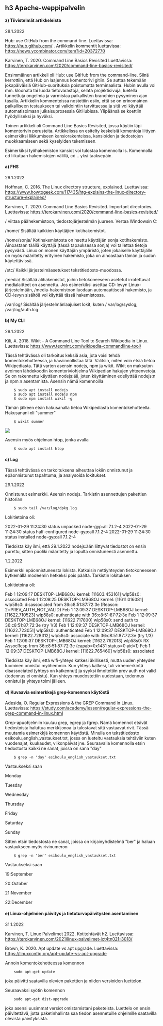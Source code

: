 ## h3 Apache-weppipalvelin

#### z) Tiivistelmät artikkeleista
28.1.2022

Hub: use GitHub from the command-line. Luettavissa: https://hub.github.com/ . Artikkelin kommentit luettavissa: https://news.ycombinator.com/item?id=20372770

Karvinen, T. 2020. Command Line Basics Revisited Luettavissa: https://terokarvinen.com/2020/command-line-basics-revisited/

Ensimmäinen artikkeli oli Hub: use GitHub from the command-line. Siinä kerrottiin, että
Hub on laajennus komentorivi gitiin. Se auttaa tekemään jokapäiväisiä GitHub-suorituksia poistumatta terminaalista. Hubin avulla voi mm. kloonata tai luoda tietovarastoja, selata projektisivuja, luetella tunnettuja ongelmia ja varmistaa paikallisten branchien pysyminen ajan tasalla. Artikkelin kommenteissa nostettiin esiin, että se on erinomainen paikalliseen testaukseen tai validointiin tarvittaessa ja sitä voi käyttää automatisoimaan julkaisuprosessia GitHubissa. Ylipäänsä se koettiin hyödylliseksi ja hyväksi.

Toinen artikkeli oli Command Line Basics Revisited, jossa käytiin läpi komentorivin perusteita. Artikkelissa on esitelty keskeisiä komentoja liittyen esimerkiksi liikkumiseen kansiorakenteissa, kansioiden ja tiedostojen muokkaamiseen sekä kyselyiden tekemiseen.

Esimerkiksi työhakemiston kansiot voi tulostaa komennolla ls. Komennolla cd liikutaan hakemistojen välillä, cd .. yksi taaksepäin. 

#### a) FHS

29.1.2022

Hoffman, C. 2016. The Linux directory structure, explained. Luettavissa: https://www.howtogeek.com/117435/htg-explains-the-linux-directory-structure-explained/

Karvinen, T. 2020. Command Line Basics Revisited. Important directories. Luettavissa: https://terokarvinen.com/2020/command-line-basics-revisited/

/  viittaa päähekemistoon, tiedostojärjestelmän juureen. Vertaa Windowsin C:   

/home/  Sisältää kaikkien käyttäjien kotihakemistot. 

/home/sonja/   Kotihakemistosta on haettu käyttäjän sonja kotihakemisto. Ainoastaan täällä käyttäjä (tässä tapauksessa sonja) voi tallettaa tietoja pysyvästi. Linux on monen käyttäjän ympäristö, joten jokaiselle käyttäjälle on myös määritetty erityinen hakemisto, joka on ainoastaan tämän ja sudon käytettävissä.

/etc/   Kaikki järjestelmäasetukset tekstitiedosto-muodossa. 

/media/   Sisältää alihakemistot, joihin tietokoneeseen asetetut irrotettavat medialaitteet on asennettu. Jos esimerkiksi asettaa CD-levyn Linux-järjestelmään, /media-hakemistoon luodaan automaattisesti hakemisto, ja CD-levyn sisältöä voi käyttää tässä hakemistossa.

/var/log/   Sisältää järjestelmänlaajuiset lokit, kuten / var/log/syslog, /var/log/auth.log


#### b) My CLI

29.1.2022

Kili, A. 2018. Wikit – A Command Line Tool to Search Wikipedia in Linux. Luettavissa: https://www.tecmint.com/wikipedia-commandline-tool/

Tässä tehtävässä oli tarkoitus keksiä asia, jota voisi tehdä komentokehotteessa, ja havainnollistaa tätä. Valitsin, miten voin etsiä tietoa Wikipediasta. Tätä varten asensin nodejs, npm ja wikit. Wikit on maksuton avoimen lähdekoodin komentoriviohjelma Wikipedian hakujen yhteenvetoja. Se on rakennettu käyttäen nodejs:ää, joten käyttäminen edellyttää nodejs:n ja npm:n asentamista. Asensin nämä komennoilla

        $ sudo apt install nodejs
        $ sudo apt install nodejs npm
        $ sudo npm install wikit -g

Tämän jälkeen etsin hakusanalla tietoa Wikipediasta komentokehotteella. Hakusanani oli "summer"

        $ wikit summer

![](images/h2/wikit_summer.png)

Asensin myös ohjelman htop, jonka avulla 

        $ sudo apt install htop
        
        
        
        
        
        
        
        
        
        
        
        
        

#### c) Log
Tässä tehtävässä on tarkoituksena aiheuttaa lokiin onnistunut ja epäonnistunut tapahtuma, ja analysoida lokitukset.

29.1.2022

Onnistunut esimerkki.
Asensin nodejs. Tarkistin asennettujen pakettien historian

        $ sudo tail /var/log/dpkg.log

Lokitietoina oli: 

2022-01-29 11:24:30 status unpacked node-gyp:all 7.1.2-4
2022-01-29 11:24:30 status half-configured node-gyp:all 7.1.2-4
2022-01-29 11:24:30 status installed node-gyp:all 7.1.2-4

Tiedoista käy ilmi, että 29.1.2022 nodejs:ään liittyvät tiedostot on ensin purettu, sitten puoliki määritetty ja lopulta onnistuneesti asennettu.

1.2.2022

Esimerkki epäonnistuneesta lokista.
Katkaisin nettiyhteyden tietokoneeseen kytkemällä modeemin hetkeksi pois päältä. Tarkistin lokituksen


Lokitietoina oli: 

Feb  1 12:09:17 DESKTOP-LMB68OJ kernel: [11603.453161] wlp58s0: associated
Feb  1 12:09:25 DESKTOP-LMB68OJ kernel: [11611.016081] wlp58s0: disassociated from 36:c8:51:87:72:3e (Reason: 2=PREV_AUTH_NOT_VALID)
Feb  1 12:09:37 DESKTOP-LMB68OJ kernel: [11622.710523] wlp58s0: authenticate with 36:c8:51:87:72:3e
Feb  1 12:09:37 DESKTOP-LMB68OJ kernel: [11622.717800] wlp58s0: send auth to 36:c8:51:87:72:3e (try 1/3)
Feb  1 12:09:37 DESKTOP-LMB68OJ kernel: [11622.723051] wlp58s0: authenticated
Feb  1 12:09:37 DESKTOP-LMB68OJ kernel: [11622.728312] wlp58s0: associate with 36:c8:51:87:72:3e (try 1/3)
Feb  1 12:09:37 DESKTOP-LMB68OJ kernel: [11622.762013] wlp58s0: RX AssocResp from 36:c8:51:87:72:3e (capab=0x1431 status=0 aid=1)
Feb  1 12:09:37 DESKTOP-LMB68OJ kernel: [11622.765460] wlp58s0: associated

Tiedoista käy ilmi, että wifi-yhteys katkesi äkillisesti, mutta uuden yhteyden luominen onnistui myöhemmin. Kun yhteys katkesi, tuli virhemerkintä disassociated (yhteys on katkennut) ja syyksi ilmoitettiin prev auth not valid (todennus ei onnistu). Kun yhteys muodostettiin uudestaan, todennus onnistui ja yhteys toimi jälleen.


#### d) Kuvaavia esimerkkejä grep-komennon käytöstä
Adesida, O. Regular Expressions & the GREP Command in Linux. Luettavissa: https://study.com/academy/lesson/regular-expressions-the-grep-command-in-linux.html

Grep-apuohjelmiin kuuluu grep, egrep ja fgrep. Nämä komennot etsivät tiedostoista haluttua merkkijonoa ja tulostavat sitä vastaavat rivit.
Tässä muutamia esimerkkjä komennon käytöstä. Minulla on tekstitiedosto esikoulu_english_vastaukset.txt, jossa on lueteltu vastauksia tehtäviin kuten vuodenajat, kuukaudet, viikonpäivät jne. Seuraavalla komennolla etsin tiedostosta kaikki ne sanat, joissa on sana "day"

        $ grep -n 'day' esikoulu_english_vastaukset.txt

Vastaukseksi saan

Monday

Tuesday

Wednesday

Thursday

Friday

Saturday

Sunday

Sitten etsin tiedostosta ne sanat, joissa on kirjainyhdistelmä "ber" ja haluan vastaukseen myös rivinumeron

        $ grep -n 'ber' esikoulu_english_vastaukset.txt

Vastaukseksi saan

19:September 

20:October 

21:November 

22:December


#### e) Linux-ohjelmien päivitys ja tietoturvapäivitysten asentaminen
31.1.2022

Karvinen, T. Linux Palvelimet 2022. Kotitehtävät h2. Luettavissa: https://terokarvinen.com/2021/linux-palvelimet-ict4tn021-3018/

Brown, K. 2020. Apt update vs apt upgrade. Luettavissa: https://linuxconfig.org/apt-update-vs-apt-upgrade

Annoin komentokehotteessa komennon

        sudo apt-get update

joka päivitti saatavilla olevien pakettien ja niiden versioiden luettelon.

Seuraavaksi syötin komennon

        sudo apt-get dist-upgrade

joka asensi uusimmat versiot omistamistani paketeista. Luettelo on ensin päivitettävä, jotta paketinhallinta saa tiedon asennetuille ohjelmille saatavilla olevista päivityksistä.

